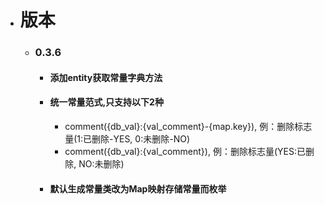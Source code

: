 - # 版本
  - ### 0.3.6
    - #### 添加entity获取常量字典方法
    - #### 统一常量范式,只支持以下2种
        - comment({db_val}:{val_comment}-{map.key}), 例：删除标志量(1:已删除-YES, 0:未删除-NO)
        - comment({db_val}:{val_comment}), 例：删除标志量(YES:已删除, NO:未删除)
    - #### 默认生成常量类改为Map映射存储常量而枚举
